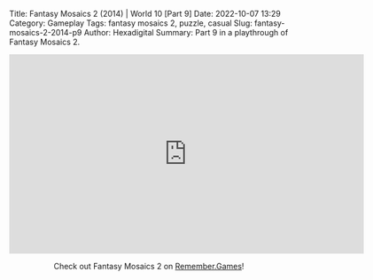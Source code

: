 Title: Fantasy Mosaics 2 (2014) | World 10 [Part 9]
Date: 2022-10-07 13:29
Category: Gameplay
Tags: fantasy mosaics 2, puzzle, casual
Slug: fantasy-mosaics-2-2014-p9
Author: Hexadigital
Summary: Part 9 in a playthrough of Fantasy Mosaics 2.

<center><iframe src="https://www.youtube.com/embed/H1Nm6Bx0uEc?feature=oembed" allow="accelerometer; autoplay; encrypted-media; gyroscope; picture-in-picture" width="640" height="360" frameborder="0"></iframe>

Check out Fantasy Mosaics 2 on [Remember.Games](https://remember.games/game/6395/fantasy-mosaics-2/)!</center>
